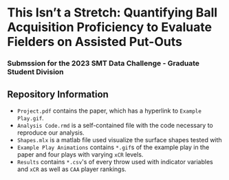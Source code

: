 # This Isn’t a Stretch: Quantifying Ball Acquisition Proficiency to Evaluate Fielders on Assisted Put-Outs

### Submssion for the 2023 SMT Data Challenge - Graduate Student Division

## Repository Information

-  `Project.pdf` contains the paper, which has a hyperlink to `Example Play.gif`.
-  `Analysis Code.rmd` is a self-contained file with the code necessary to reproduce our analysis.
-  `Shapes.mlx` is a matlab file used visualize the surface shapes tested with
-  `Example Play Animations` contains `*.gif`s of the example play in the paper and four plays with varying `xCR` levels.
-  `Results` contains `*.csv`'s of every throw used with indicator variables and `xCR` as well as `CAA` player rankings.
